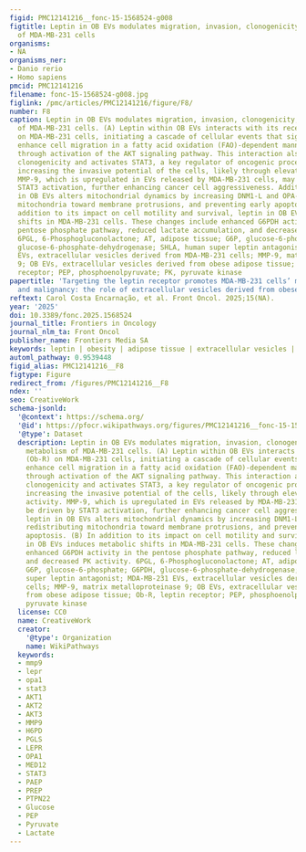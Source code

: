 ```yaml
---
figid: PMC12141216__fonc-15-1568524-g008
figtitle: Leptin in OB EVs modulates migration, invasion, clonogenicity, and metabolism
  of MDA-MB-231 cells
organisms:
- NA
organisms_ner:
- Danio rerio
- Homo sapiens
pmcid: PMC12141216
filename: fonc-15-1568524-g008.jpg
figlink: /pmc/articles/PMC12141216/figure/F8/
number: F8
caption: Leptin in OB EVs modulates migration, invasion, clonogenicity, and metabolism
  of MDA-MB-231 cells. (A) Leptin within OB EVs interacts with its receptor (Ob-R)
  on MDA-MB-231 cells, initiating a cascade of cellular events that significantly
  enhance cell migration in a fatty acid oxidation (FAO)-dependent manner, likely
  through activation of the AKT signaling pathway. This interaction also promotes
  clonogenicity and activates STAT3, a key regulator of oncogenic processes, while
  increasing the invasive potential of the cells, likely through elevated MMP-9 activity.
  MMP-9, which is upregulated in EVs released by MDA-MB-231 cells, may be driven by
  STAT3 activation, further enhancing cancer cell aggressiveness. Additionally, leptin
  in OB EVs alters mitochondrial dynamics by increasing DNM1-L and OPA-1, redistributing
  mitochondria toward membrane protrusions, and preventing early apoptosis. (B) In
  addition to its impact on cell motility and survival, leptin in OB EVs induces metabolic
  shifts in MDA-MB-231 cells. These changes include enhanced G6PDH activity in the
  pentose phosphate pathway, reduced lactate accumulation, and decreased PK activity.
  6PGL, 6-Phosphogluconolactone; AT, adipose tissue; G6P, glucose-6-phosphate; G6PDH,
  glucose-6-phosphate-dehydrogenase; SHLA, human super leptin antagonist; MDA-MB-231
  EVs, extracellular vesicles derived from MDA-MB-231 cells; MMP-9, matrix metalloproteinase
  9; OB EVs, extracellular vesicles derived from obese adipose tissue; Ob-R, leptin
  receptor; PEP, phosphoenolpyruvate; PK, pyruvate kinase
papertitle: 'Targeting the leptin receptor promotes MDA-MB-231 cells’ metabolic reprogramming
  and malignancy: the role of extracellular vesicles derived from obese adipose tissue'
reftext: Carol Costa Encarnação, et al. Front Oncol. 2025;15(NA).
year: '2025'
doi: 10.3389/fonc.2025.1568524
journal_title: Frontiers in Oncology
journal_nlm_ta: Front Oncol
publisher_name: Frontiers Media SA
keywords: leptin | obesity | adipose tissue | extracellular vesicles | breast cancer
automl_pathway: 0.9539448
figid_alias: PMC12141216__F8
figtype: Figure
redirect_from: /figures/PMC12141216__F8
ndex: ''
seo: CreativeWork
schema-jsonld:
  '@context': https://schema.org/
  '@id': https://pfocr.wikipathways.org/figures/PMC12141216__fonc-15-1568524-g008.html
  '@type': Dataset
  description: Leptin in OB EVs modulates migration, invasion, clonogenicity, and
    metabolism of MDA-MB-231 cells. (A) Leptin within OB EVs interacts with its receptor
    (Ob-R) on MDA-MB-231 cells, initiating a cascade of cellular events that significantly
    enhance cell migration in a fatty acid oxidation (FAO)-dependent manner, likely
    through activation of the AKT signaling pathway. This interaction also promotes
    clonogenicity and activates STAT3, a key regulator of oncogenic processes, while
    increasing the invasive potential of the cells, likely through elevated MMP-9
    activity. MMP-9, which is upregulated in EVs released by MDA-MB-231 cells, may
    be driven by STAT3 activation, further enhancing cancer cell aggressiveness. Additionally,
    leptin in OB EVs alters mitochondrial dynamics by increasing DNM1-L and OPA-1,
    redistributing mitochondria toward membrane protrusions, and preventing early
    apoptosis. (B) In addition to its impact on cell motility and survival, leptin
    in OB EVs induces metabolic shifts in MDA-MB-231 cells. These changes include
    enhanced G6PDH activity in the pentose phosphate pathway, reduced lactate accumulation,
    and decreased PK activity. 6PGL, 6-Phosphogluconolactone; AT, adipose tissue;
    G6P, glucose-6-phosphate; G6PDH, glucose-6-phosphate-dehydrogenase; SHLA, human
    super leptin antagonist; MDA-MB-231 EVs, extracellular vesicles derived from MDA-MB-231
    cells; MMP-9, matrix metalloproteinase 9; OB EVs, extracellular vesicles derived
    from obese adipose tissue; Ob-R, leptin receptor; PEP, phosphoenolpyruvate; PK,
    pyruvate kinase
  license: CC0
  name: CreativeWork
  creator:
    '@type': Organization
    name: WikiPathways
  keywords:
  - mmp9
  - lepr
  - opa1
  - stat3
  - AKT1
  - AKT2
  - AKT3
  - MMP9
  - H6PD
  - PGLS
  - LEPR
  - OPA1
  - MED12
  - STAT3
  - PAEP
  - PREP
  - PTPN22
  - Glucose
  - PEP
  - Pyruvate
  - Lactate
---
```

